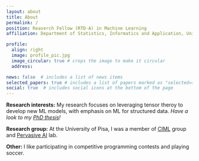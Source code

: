 ```yaml
---
layout: about
title: About
permalink: /
position: Reaserch Fellow (RTD-A) in Machine Learning
affiliation: Department of Statistics, Informatics and Application, University of Florence

profile:
  align: right
  image: profile_pic.jpg
  image_circular: true # crops the image to make it circular
  address: 

news: false  # includes a list of news items
selected_papers: true # includes a list of papers marked as "selected={true}"
social: true  # includes social icons at the bottom of the page
---
```

**Research interests:** My research focuses on leveraging tensor theroy to develop new ML models, with emphasis on ML for structured data. *Have a look to my [PhD thesis](/assets/pdf/phd_thesis_FINAL.pdf)!*  

**Research group:** At the University of Pisa, I was a member of [CIML](https://ciml.di.unipi.it/) group and [Pervasive AI](http://pai.di.unipi.it/) lab.

**Other:** I like participating in competitive programming contests and playing soccer.
